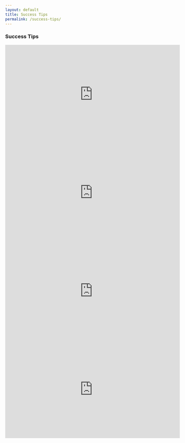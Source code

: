 ```yaml
---
layout: default
title: Success Tips
permalink: /success-tips/
---
```


<h3>Success Tips</h3>

<iframe width="560" height="315" src="https://www.youtube.com/embed/-xjI4lKoDzg" frameborder="0" allow="accelerometer; autoplay; encrypted-media; gyroscope; picture-in-picture" allowfullscreen></iframe><br>

<iframe width="560" height="315" src="https://www.youtube.com/embed/AV5Ubnl67RI" frameborder="0" allow="accelerometer; autoplay; encrypted-media; gyroscope; picture-in-picture" allowfullscreen></iframe>

<iframe width="560" height="315" src="https://www.youtube.com/embed/DOHxS0L_G8o" frameborder="0" allow="accelerometer; autoplay; encrypted-media; gyroscope; picture-in-picture" allowfullscreen></iframe>

<iframe width="560" height="315" src="https://www.youtube.com/embed/3xP_QtYzvoE" frameborder="0" allow="accelerometer; autoplay; encrypted-media; gyroscope; picture-in-picture" allowfullscreen></iframe>